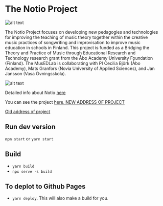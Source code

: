 # The Notio Project

![alt text](https://i.ibb.co/RHDjH85/notio-logo.png "Notio Logo")

The Notio Project focuses on developing new pedagogies and technologies for improving the teaching of music theory together within the creative music practices of songwriting and improvisation to improve music education in schools in Finland. This project is funded as a Bridging the Theory and Practice of Music through Educational Research and Technology research grant from the Åbo Academy University Foundation (Finland). The MusEDLab is collaborating with PI Cecilia Björk (Åbo Academy), Mats Granfors (Novia University of Applied Sciences), and Jan Jansson (Vasa Övningsskola).

![alt text](http://res.cloudinary.com/dfwzmr3kv/image/upload/v1541950072/libpjli26z1bue7z4hs1.png "Notio Proto")

Detailed info about Notio [here](http://musedlab.org/notio)

You can see the project [here. NEW ADDRESS OF PROJECT](https://notio.pestanias.now.sh/)

[Old address of project](https://notio.stackblitz.io)

## Run dev version

`npm start` or `yarn start`

## Build

- `yarn build`
- `npx serve -s build`

## To deplot to Github Pages

- `yarn deploy`. This will also make a build for you.
